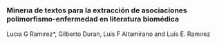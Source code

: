### Minerıa de textos para la extracción de asociaciones polimorfismo-enfermedad en literatura biomédica 
Lucıa G Ramırez*, Gilberto Duran, Luis F Altamirano and Luis E. Ramırez
